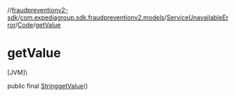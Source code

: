//[fraudpreventionv2-sdk](../../../../index.md)/[com.expediagroup.sdk.fraudpreventionv2.models](../../index.md)/[ServiceUnavailableError](../index.md)/[Code](index.md)/[getValue](get-value.md)

# getValue

[JVM]\

public final [String](https://docs.oracle.com/javase/8/docs/api/java/lang/String.html)[getValue](get-value.md)()
